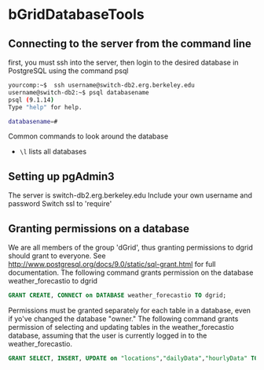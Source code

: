 # bGridDatabaseTools

## Connecting to the server from the command line 
first, you must ssh into the server, then login to the desired database in PostgreSQL using the command psql
```bash
yourcomp:~$  ssh username@switch-db2.erg.berkeley.edu
username@switch-db2:~$ psql databasename
psql (9.1.14)
Type "help" for help.

databasename=# 
```

Common commands to look around the database
* ``\l`` lists all databases


## Setting up pgAdmin3
The server is switch-db2.erg.berkeley.edu
Include your own username and password
Switch ssl to 'require'

## Granting permissions on a database 
We are all members of the group 'dGrid', thus granting permissions to dgrid should grant to everyone.
See http://www.postgresql.org/docs/9.0/static/sql-grant.html for full documentation. 
The following command grants permission on the database weather_forecastio to dgrid
```sql
GRANT CREATE, CONNECT on DATABASE weather_forecastio TO dgrid;
```

Permissions must be granted separately for each table in a database, even if yo've changed the database "owner."
The following command grants permission of selecting and updating tables in the weather_forecastio database, assuming that the user is currently logged in to the weather_forecastio. 

```sql
GRANT SELECT, INSERT, UPDATE on "locations","dailyData","hourlyData" TO dgrid;
```

